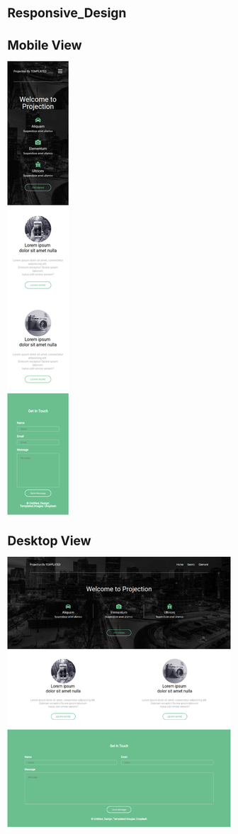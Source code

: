 # Responsive_Design
# Mobile View
![alt_text](https://github.com/ashutoshraj01/Responsive_Design/blob/master/assets/screencapture-file-home-logan-self-projects-Responsive-Design-Responsive-Design-index-html-2019-07-27-20_52_41.png)

# Desktop View
![alt_text](https://github.com/ashutoshraj01/Responsive_Design/blob/master/assets/screencapture-file-home-logan-self-projects-Responsive-Design-Responsive-Design-index-html-2019-07-27-20_49_22.png)
